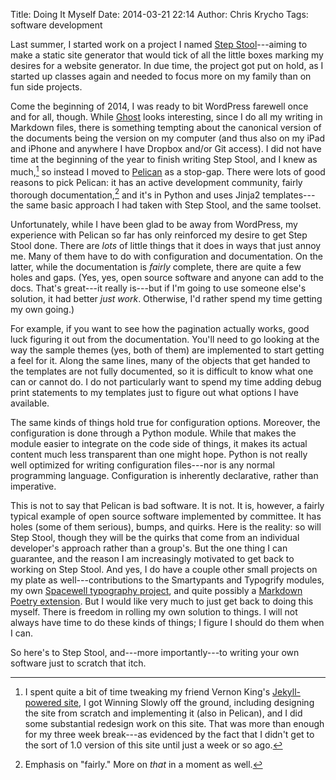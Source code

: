 Title: Doing It Myself
Date: 2014-03-21 22:14
Author: Chris Krycho
Tags: software development

Last summer, I started work on a project I named [Step Stool](http://step-stool.io)---aiming to make a static site generator that would tick of all the little boxes marking my desires for a website generator. In due time, the project got put on hold, as I started up classes again and needed to focus more on my family than on fun side projects.

Come the beginning of 2014, I was ready to bit WordPress farewell once and for all, though. While [Ghost](https://ghost.org) looks interesting, since I do all my writing in Markdown files, there is something tempting about the canonical version of the documents being the version on my computer (and thus also on my iPad and iPhone and anywhere I have Dropbox and/or Git access). I did not have time at the beginning of the year to finish writing Step Stool, and I knew as much,[^1] so instead I moved to [Pelican]() as a stop-gap. There were lots of good reasons to pick Pelican: it has an active development community, fairly thorough documentation,[^2] and it's in Python and uses Jinja2 templates---the same basic approach I had taken with Step Stool, and the same toolset.

Unfortunately, while I have been glad to be away from WordPress, my experience with Pelican so far has only reinforced my desire to get Step Stool done. There are *lots* of little things that it does in ways that just annoy me. Many of them have to do with configuration and documentation. On the latter, while the documentation is *fairly* complete, there are quite a few holes and gaps. (Yes, yes, open source software and anyone can add to the docs. That's great---it really is---but if I'm going to use someone else's solution, it had better *just work*. Otherwise, I'd rather spend my time getting my own going.)

For example, if you want to see how the pagination actually works, good luck figuring it out from the documentation. You'll need to go looking at the way the sample themes (yes, both of them) are implemented to start getting a feel for it. Along the same lines, many of the objects that get handed to the templates are not fully documented, so it is difficult to know what one can or cannot do. I do not particularly want to spend my time adding debug print statements to my templates just to figure out what options I have available.

The same kinds of things hold true for configuration options. Moreover, the configuration is done through a Python module. While that makes the module easier to integrate on the code side of things, it makes its actual content much less transparent than one might hope. Python is not really well optimized for writing configuration files---nor is any normal programming language. Configuration is inherently declarative, rather than imperative.

This is not to say that Pelican is bad software. It is not. It is, however, a fairly typical example of open source software implemented by committee. It has holes (some of them serious), bumps, and quirks. Here is the reality: so will Step Stool, though they will be the quirks that come from an individual developer's approach rather than a group's. But the one thing I can guarantee, and the reason I am increasingly motivated to get back to working on Step Stool. And yes, I do have a couple other small projects on my plate as well---contributions to the Smartypants and Typogrify modules, my own [Spacewell typography project](https://bitbucket.org/chriskrycho/spacewell), and quite possibly a [Markdown Poetry extension](https://bitbucket.org/chriskrycho/markdown-poetry/). But I would like very much to just get back to doing this myself. There is freedom in rolling my own solution to things. I will not always have time to do these kinds of things; I figure I should do them when I can.

So here's to Step Stool, and---more importantly---to writing your own software just to scratch that itch.

[^1]: I spent quite a bit of time tweaking my friend Vernon King's [Jekyll-powered site](http://www.vernonking.org), I got Winning Slowly off the ground, including designing the site from scratch and implementing it (also in Pelican), and I did some substantial redesign work on this site. That was more than enough for my three week break---as evidenced by the fact that I didn't get to the sort of 1.0 version of this site until just a week or so ago.

[^2]: Emphasis on "fairly." More on *that* in a moment as well.